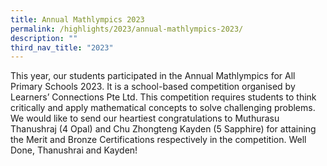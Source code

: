 ```yaml
---
title: Annual Mathlympics 2023
permalink: /highlights/2023/annual-mathlympics-2023/
description: ""
third_nav_title: "2023"
---
```

This year, our students participated in the Annual Mathlympics for All Primary Schools 2023. It is a school-based competition organised by Learners’ Connections Pte Ltd. This competition requires students to think critically and apply mathematical concepts to solve challenging problems. We would like to send our heartiest congratulations to Muthurasu Thanushraj (4 Opal) and Chu Zhongteng Kayden (5 Sapphire) for attaining the Merit and Bronze Certifications respectively in the competition.  Well Done, Thanushrai and Kayden!